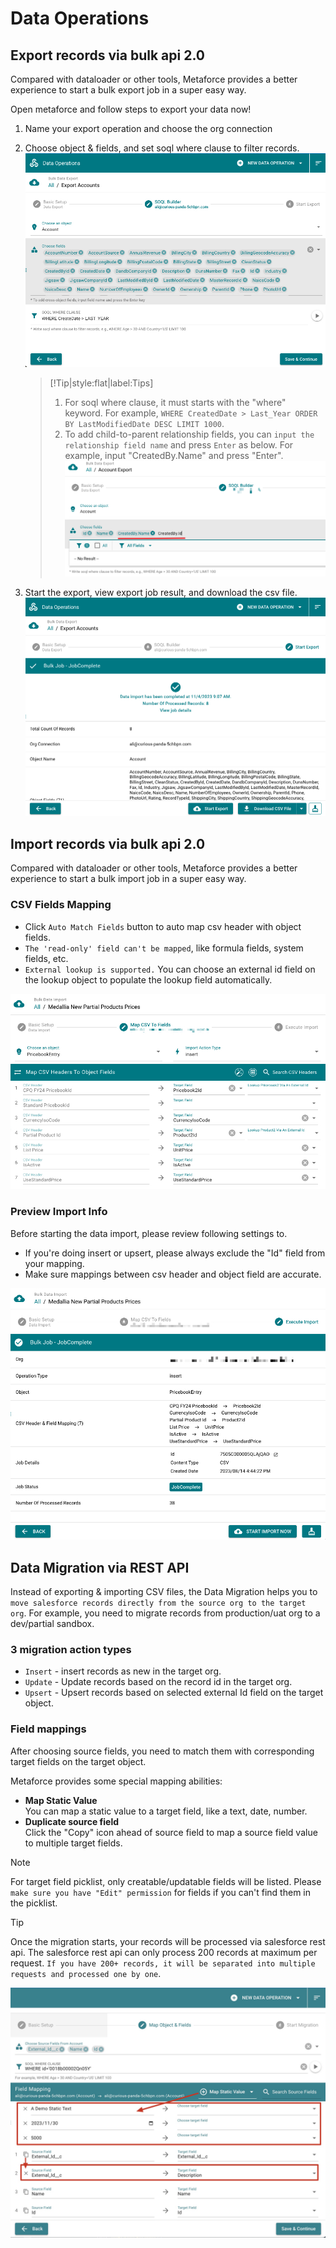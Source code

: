 # Data Operations

## Export records via bulk api 2.0

Compared with dataloader or other tools, Metaforce provides a better experience to start a bulk export job in a super easy way.

Open metaforce and follow steps to export your data now!

1.  Name your export operation and choose the org connection
2.  Choose object & fields, and set soql where clause to filter records.
    ![data-export-info](./images/data-export-info.jpg)

    > [!Tip|style:flat|label:Tips]
    >
    > 1. For soql where clause, it must starts with the "where" keyword. For example, `WHERE CreatedDate > Last_Year ORDER BY LastModifiedDate DESC LIMIT 1000`.
    > 2. To add child-to-parent relationship fields, you can `input the relationship field name` and press `Enter` as below. For example, input "CreatedBy.Name" and press "Enter".  
    >    ![data-export-info](./images/data-export-cross-fields.jpg)

3.  Start the export, view export job result, and download the csv file.
    ![data-export-result](./images/data-export-result.jpg)

## Import records via bulk api 2.0

Compared with dataloader or other tools, Metaforce provides a better experience to start a bulk import job in a super easy way.

### CSV Fields Mapping

-   Click `Auto Match Fields` button to auto map csv header with object fields.
-   `The 'read-only' field can't be mapped`, like formula fields, system fields, etc.
-   `External lookup is supported.` You can choose an external id field on the lookup object to populate the lookup field automatically.

![data-import-mapping](./images/data-mapping.jpg)

### Preview Import Info

Before starting the data import, please review following settings to.

-   If you're doing insert or upsert, please always exclude the "Id" field from your mapping.
-   Make sure mappings between csv header and object field are accurate.

![data-import-info](./images/data-import-info.jpg)

## Data Migration via REST API

Instead of exporting & importing CSV files, the Data Migration helps you to `move salesforce records directly from the source org to the target org`. For example, you need to migrate records from production/uat org to a dev/partial sandbox.

### 3 migration action types

-   `Insert` - insert records as new in the target org.
-   `Update` - Update records based on the record id in the target org.
-   `Upsert` - Upsert records based on selected external Id field on the target object.

### Field mappings

After choosing source fields, you need to match them with corresponding target fields on the target object.

Metaforce provides some special mapping abilities:

-   **Map Static Value**  
    You can map a static value to a target field, like a text, date, number.
-   **Duplicate source field**  
     Click the "Copy" icon ahead of source field to map a source field value to multiple target fields.

> [!NOTE]
> For target field picklist, only creatable/updatable fields will be listed. Please `make sure you have "Edit" permission` for fields if you can't find them in the picklist.

> [!TIP]
> Once the migration starts, your records will be processed via salesforce rest api. The salesforce rest api can only process 200 records at maximum per request. `If you have 200+ records, it will be separated into multiple requests and processed one by one`.

![data-import-info](./images/dm-field-map.jpg)
